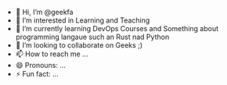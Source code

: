 - 👋 Hi, I’m @geekfa
- 👀 I’m interested in Learning and Teaching
- 🌱 I’m currently learning DevOps Courses and Something about programming langaue such an Rust nad Python
- 💞️ I’m looking to collaborate on Geeks ;)
- 📫 How to reach me ...
- 😄 Pronouns: ...
- ⚡ Fun fact: ...

<!---
geekfa/geekfa is a ✨ special ✨ repository because its `README.md` (this file) appears on your GitHub profile.
You can click the Preview link to take a look at your changes.
--->
